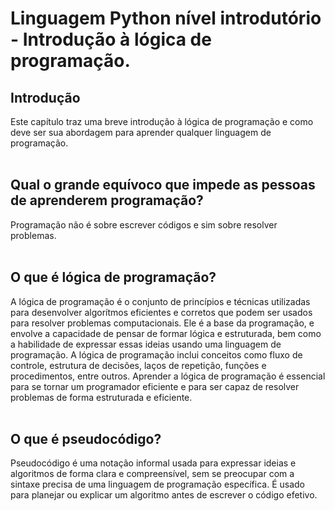 
# Linguagem Python nível introdutório - Introdução à lógica de programação. 

## Introdução

Este  capítulo  traz  uma  breve  introdução  à  lógica  de programação   e   como   deve   ser   sua   abordagem   para   aprender   qualquer   linguagem   de programação.
<br/>
<br/>

## Qual o grande equívoco que impede as pessoas de aprenderem programação?

Programação não é sobre escrever códigos e sim sobre resolver problemas. 
<br/>
<br/>

## O que é lógica de programação?

A lógica de programação é o conjunto de princípios e técnicas utilizadas para desenvolver algorítmos eficientes e corretos que podem ser usados para resolver problemas computacionais. Ele é a base da programação, e envolve a capacidade de pensar de formar lógica e estruturada, bem como a habilidade de expressar essas ideias usando uma linguagem de programação. A lógica de programação inclui conceitos como fluxo de controle, estrutura de decisões, laços de repetição, funções e procedimentos, entre outros. Aprender a lógica de programação é essencial para se tornar um programador eficiente e para ser capaz de resolver problemas de forma estruturada e eficiente. 
<br/>
<br/>

## O que é pseudocódigo?

Pseudocódigo é uma notação informal usada para expressar ideias e algoritmos de forma clara e compreensível, sem se preocupar com a sintaxe precisa de uma linguagem de programação específica. É usado para planejar ou explicar um algoritmo antes de escrever o código efetivo. 
